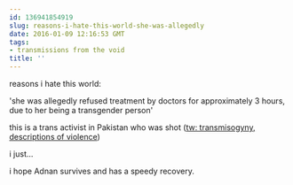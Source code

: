 ```yaml
---
id: 136941854919
slug: reasons-i-hate-this-world-she-was-allegedly
date: 2016-01-09 12:16:53 GMT
tags:
- transmissions from the void
title: ''
---
```


reasons i hate this world:

'she was allegedly refused treatment by doctors for approximately 3 hours, due to her being a transgender person'

this is a trans activist in Pakistan who was shot ([tw: transmisogyny, descriptions of violence](https://www.frontlinedefenders.org/node/30364))

i just... 

i hope Adnan survives and has a speedy recovery.